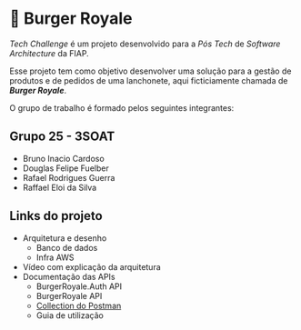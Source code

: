 # 🍔 Burger Royale

_Tech Challenge_ é um projeto desenvolvido para a _Pós Tech_ de _Software Architecture_ da FIAP.

Esse projeto tem como objetivo desenvolver uma solução para a gestão de produtos e de pedidos de uma lanchonete, aqui ficticiamente chamada de _**Burger Royale**_.

O grupo de trabalho é formado pelos seguintes integrantes:

## Grupo 25 - 3SOAT
* Bruno Inacio Cardoso
* Douglas Felipe Fuelber
* Rafael Rodrigues Guerra
* Raffael Eloi da Silva

## Links do projeto

- Arquitetura e desenho
    - Banco de dados
    - Infra AWS
- Vídeo com explicação da arquitetura
- Documentação das APIs
    - BurgerRoyale.Auth API
    - BurgerRoyale API
    - [Collection do Postman](https://github.com/FiapSoftwareArquitectureTechChallange/.github/blob/main/BurgerRoyale_Collection_v2.0.0.postman_collection.json)
    - Guia de utilização
